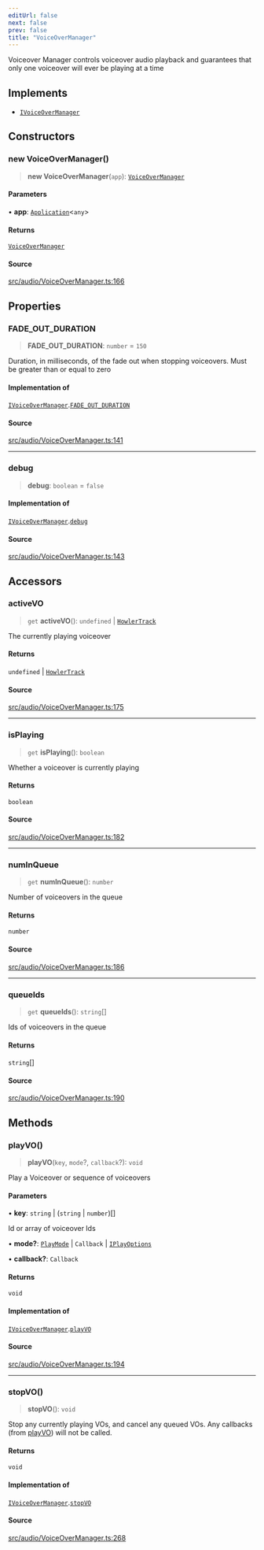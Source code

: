 ```yaml
---
editUrl: false
next: false
prev: false
title: "VoiceOverManager"
---
```


Voiceover Manager controls voiceover audio playback and guarantees that only one voiceover will ever be playing at a time

## Implements

- [`IVoiceOverManager`](/api/interfaces/ivoiceovermanager/)

## Constructors

### new VoiceOverManager()

> **new VoiceOverManager**(`app`): [`VoiceOverManager`](/api/classes/voiceovermanager/)

#### Parameters

• **app**: [`Application`](/api/classes/application/)\<`any`\>

#### Returns

[`VoiceOverManager`](/api/classes/voiceovermanager/)

#### Source

[src/audio/VoiceOverManager.ts:166](https://github.com/relishinc/dill-pixel/blob/10f512f7f577ca5e74162827f11215b28df5ca97/src/audio/VoiceOverManager.ts#L166)

## Properties

### FADE\_OUT\_DURATION

> **FADE\_OUT\_DURATION**: `number` = `150`

Duration, in milliseconds, of the fade out when stopping voiceovers. Must be greater than or equal to zero

#### Implementation of

[`IVoiceOverManager`](/api/interfaces/ivoiceovermanager/).[`FADE_OUT_DURATION`](/api/interfaces/ivoiceovermanager/#fade_out_duration)

#### Source

[src/audio/VoiceOverManager.ts:141](https://github.com/relishinc/dill-pixel/blob/10f512f7f577ca5e74162827f11215b28df5ca97/src/audio/VoiceOverManager.ts#L141)

***

### debug

> **debug**: `boolean` = `false`

#### Implementation of

[`IVoiceOverManager`](/api/interfaces/ivoiceovermanager/).[`debug`](/api/interfaces/ivoiceovermanager/#debug)

#### Source

[src/audio/VoiceOverManager.ts:143](https://github.com/relishinc/dill-pixel/blob/10f512f7f577ca5e74162827f11215b28df5ca97/src/audio/VoiceOverManager.ts#L143)

## Accessors

### activeVO

> `get` **activeVO**(): `undefined` \| [`HowlerTrack`](/api/classes/howlertrack/)

The currently playing voiceover

#### Returns

`undefined` \| [`HowlerTrack`](/api/classes/howlertrack/)

#### Source

[src/audio/VoiceOverManager.ts:175](https://github.com/relishinc/dill-pixel/blob/10f512f7f577ca5e74162827f11215b28df5ca97/src/audio/VoiceOverManager.ts#L175)

***

### isPlaying

> `get` **isPlaying**(): `boolean`

Whether a voiceover is currently playing

#### Returns

`boolean`

#### Source

[src/audio/VoiceOverManager.ts:182](https://github.com/relishinc/dill-pixel/blob/10f512f7f577ca5e74162827f11215b28df5ca97/src/audio/VoiceOverManager.ts#L182)

***

### numInQueue

> `get` **numInQueue**(): `number`

Number of voiceovers in the queue

#### Returns

`number`

#### Source

[src/audio/VoiceOverManager.ts:186](https://github.com/relishinc/dill-pixel/blob/10f512f7f577ca5e74162827f11215b28df5ca97/src/audio/VoiceOverManager.ts#L186)

***

### queueIds

> `get` **queueIds**(): `string`[]

Ids of voiceovers in the queue

#### Returns

`string`[]

#### Source

[src/audio/VoiceOverManager.ts:190](https://github.com/relishinc/dill-pixel/blob/10f512f7f577ca5e74162827f11215b28df5ca97/src/audio/VoiceOverManager.ts#L190)

## Methods

### playVO()

> **playVO**(`key`, `mode`?, `callback`?): `void`

Play a Voiceover or sequence of voiceovers

#### Parameters

• **key**: `string` \| (`string` \| `number`)[]

Id or array of voiceover Ids

• **mode?**: [`PlayMode`](/api/enumerations/playmode/) \| `Callback` \| [`IPlayOptions`](/api/interfaces/iplayoptions/)

• **callback?**: `Callback`

#### Returns

`void`

#### Implementation of

[`IVoiceOverManager`](/api/interfaces/ivoiceovermanager/).[`playVO`](/api/interfaces/ivoiceovermanager/#playvo)

#### Source

[src/audio/VoiceOverManager.ts:194](https://github.com/relishinc/dill-pixel/blob/10f512f7f577ca5e74162827f11215b28df5ca97/src/audio/VoiceOverManager.ts#L194)

***

### stopVO()

> **stopVO**(): `void`

Stop any currently playing VOs, and cancel any queued VOs.
Any callbacks (from [playVO](../../../../../../api/functions/playvo)) will not be called.

#### Returns

`void`

#### Implementation of

[`IVoiceOverManager`](/api/interfaces/ivoiceovermanager/).[`stopVO`](/api/interfaces/ivoiceovermanager/#stopvo)

#### Source

[src/audio/VoiceOverManager.ts:268](https://github.com/relishinc/dill-pixel/blob/10f512f7f577ca5e74162827f11215b28df5ca97/src/audio/VoiceOverManager.ts#L268)
